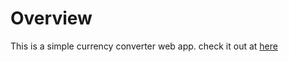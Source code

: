 # Overview

This is a simple currency converter web app. check it out at [here](https://jvert.netlify.app)

